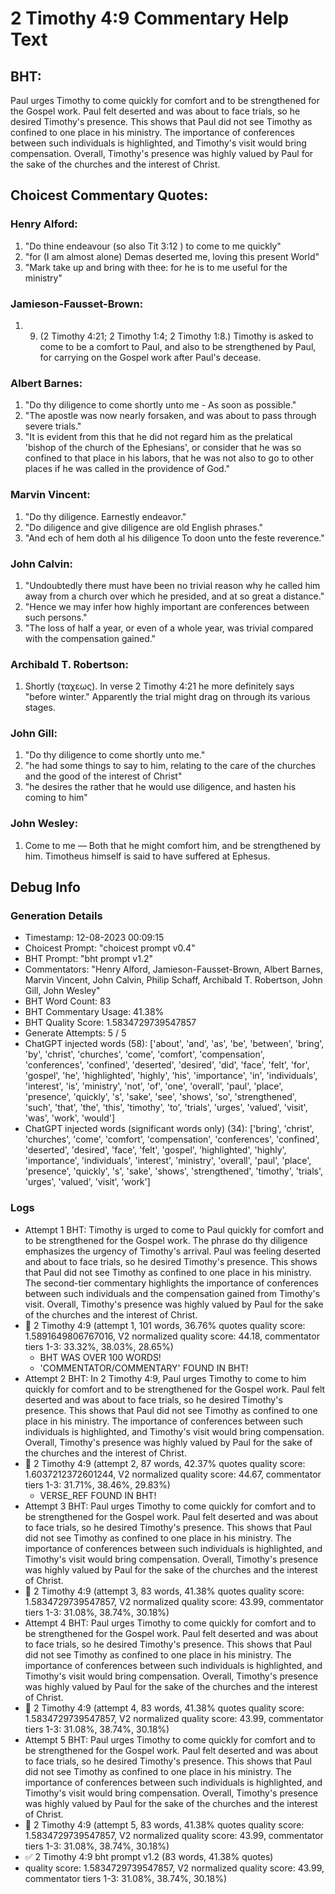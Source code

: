 # 2 Timothy 4:9 Commentary Help Text

## BHT:
Paul urges Timothy to come quickly for comfort and to be strengthened for the Gospel work. Paul felt deserted and was about to face trials, so he desired Timothy's presence. This shows that Paul did not see Timothy as confined to one place in his ministry. The importance of conferences between such individuals is highlighted, and Timothy's visit would bring compensation. Overall, Timothy's presence was highly valued by Paul for the sake of the churches and the interest of Christ.

## Choicest Commentary Quotes:
### Henry Alford:
1. "Do thine endeavour (so also Tit 3:12 ) to come to me quickly"
2. "for (I am almost alone) Demas deserted me, loving this present World"
3. "Mark take up and bring with thee: for he is to me useful for the ministry"

### Jamieson-Fausset-Brown:
1. 9. (2 Timothy 4:21;
	2 Timothy 1:4; 2 Timothy 1:8.)
	Timothy is asked to come to be a comfort to Paul, and also to be
	strengthened by Paul, for carrying on the Gospel work after Paul's
	decease.


### Albert Barnes:
1. "Do thy diligence to come shortly unto me - As soon as possible." 
2. "The apostle was now nearly forsaken, and was about to pass through severe trials." 
3. "It is evident from this that he did not regard him as the prelatical 'bishop of the church of the Ephesians', or consider that he was so confined to that place in his labors, that he was not also to go to other places if he was called in the providence of God."

### Marvin Vincent:
1. "Do thy diligence. Earnestly endeavor."
2. "Do diligence and give diligence are old English phrases."
3. "And ech of hem doth al his diligence To doon unto the feste reverence."

### John Calvin:
1. "Undoubtedly there must have been no trivial reason why he called him away from a church over which he presided, and at so great a distance."
2. "Hence we may infer how highly important are conferences between such persons."
3. "The loss of half a year, or even of a whole year, was trivial compared with the compensation gained."

### Archibald T. Robertson:
1.  Shortly (ταχεως). In verse 2 Timothy 4:21 he more definitely says "before winter." Apparently the trial might drag on through its various stages. 


### John Gill:
1. "Do thy diligence to come shortly unto me."
2. "he had some things to say to him, relating to the care of the churches and the good of the interest of Christ"
3. "he desires the rather that he would use diligence, and hasten his coming to him"

### John Wesley:
1. Come to me — Both that he might comfort him, and be strengthened by him. Timotheus himself is said to have suffered at Ephesus.



## Debug Info
### Generation Details
- Timestamp: 12-08-2023 00:09:15
- Choicest Prompt: "choicest prompt v0.4"
- BHT Prompt: "bht prompt v1.2"
- Commentators: "Henry Alford, Jamieson-Fausset-Brown, Albert Barnes, Marvin Vincent, John Calvin, Philip Schaff, Archibald T. Robertson, John Gill, John Wesley"
- BHT Word Count: 83
- BHT Commentary Usage: 41.38%
- BHT Quality Score: 1.5834729739547857
- Generate Attempts: 5 / 5
- ChatGPT injected words (58):
	['about', 'and', 'as', 'be', 'between', 'bring', 'by', 'christ', 'churches', 'come', 'comfort', 'compensation', 'conferences', 'confined', 'deserted', 'desired', 'did', 'face', 'felt', 'for', 'gospel', 'he', 'highlighted', 'highly', 'his', 'importance', 'in', 'individuals', 'interest', 'is', 'ministry', 'not', 'of', 'one', 'overall', 'paul', 'place', 'presence', 'quickly', 's', 'sake', 'see', 'shows', 'so', 'strengthened', 'such', 'that', 'the', 'this', 'timothy', 'to', 'trials', 'urges', 'valued', 'visit', 'was', 'work', 'would']
- ChatGPT injected words (significant words only) (34):
	['bring', 'christ', 'churches', 'come', 'comfort', 'compensation', 'conferences', 'confined', 'deserted', 'desired', 'face', 'felt', 'gospel', 'highlighted', 'highly', 'importance', 'individuals', 'interest', 'ministry', 'overall', 'paul', 'place', 'presence', 'quickly', 's', 'sake', 'shows', 'strengthened', 'timothy', 'trials', 'urges', 'valued', 'visit', 'work']

### Logs
- Attempt 1 BHT: Timothy is urged to come to Paul quickly for comfort and to be strengthened for the Gospel work. The phrase do thy diligence emphasizes the urgency of Timothy's arrival. Paul was feeling deserted and about to face trials, so he desired Timothy's presence. This shows that Paul did not see Timothy as confined to one place in his ministry. The second-tier commentary highlights the importance of conferences between such individuals and the compensation gained from Timothy's visit. Overall, Timothy's presence was highly valued by Paul for the sake of the churches and the interest of Christ.
- 🔄 2 Timothy 4:9 (attempt 1, 101 words, 36.76% quotes quality score: 1.5891649806767016, V2 normalized quality score: 44.18, commentator tiers 1-3: 33.32%, 38.03%, 28.65%) 
	- BHT WAS OVER 100 WORDS! 
	- 'COMMENTATOR/COMMENTARY' FOUND IN BHT!
- Attempt 2 BHT: In 2 Timothy 4:9, Paul urges Timothy to come to him quickly for comfort and to be strengthened for the Gospel work. Paul felt deserted and was about to face trials, so he desired Timothy's presence. This shows that Paul did not see Timothy as confined to one place in his ministry. The importance of conferences between such individuals is highlighted, and Timothy's visit would bring compensation. Overall, Timothy's presence was highly valued by Paul for the sake of the churches and the interest of Christ.
- 🔄 2 Timothy 4:9 (attempt 2, 87 words, 42.37% quotes quality score: 1.6037212372601244, V2 normalized quality score: 44.67, commentator tiers 1-3: 31.71%, 38.46%, 29.83%) 
	- VERSE_REF FOUND IN BHT!
- Attempt 3 BHT: Paul urges Timothy to come quickly for comfort and to be strengthened for the Gospel work. Paul felt deserted and was about to face trials, so he desired Timothy's presence. This shows that Paul did not see Timothy as confined to one place in his ministry. The importance of conferences between such individuals is highlighted, and Timothy's visit would bring compensation. Overall, Timothy's presence was highly valued by Paul for the sake of the churches and the interest of Christ.
- 🔄 2 Timothy 4:9 (attempt 3, 83 words, 41.38% quotes quality score: 1.5834729739547857, V2 normalized quality score: 43.99, commentator tiers 1-3: 31.08%, 38.74%, 30.18%)
- Attempt 4 BHT: Paul urges Timothy to come quickly for comfort and to be strengthened for the Gospel work. Paul felt deserted and was about to face trials, so he desired Timothy's presence. This shows that Paul did not see Timothy as confined to one place in his ministry. The importance of conferences between such individuals is highlighted, and Timothy's visit would bring compensation. Overall, Timothy's presence was highly valued by Paul for the sake of the churches and the interest of Christ.
- 🔄 2 Timothy 4:9 (attempt 4, 83 words, 41.38% quotes quality score: 1.5834729739547857, V2 normalized quality score: 43.99, commentator tiers 1-3: 31.08%, 38.74%, 30.18%)
- Attempt 5 BHT: Paul urges Timothy to come quickly for comfort and to be strengthened for the Gospel work. Paul felt deserted and was about to face trials, so he desired Timothy's presence. This shows that Paul did not see Timothy as confined to one place in his ministry. The importance of conferences between such individuals is highlighted, and Timothy's visit would bring compensation. Overall, Timothy's presence was highly valued by Paul for the sake of the churches and the interest of Christ.
- 🔄 2 Timothy 4:9 (attempt 5, 83 words, 41.38% quotes quality score: 1.5834729739547857, V2 normalized quality score: 43.99, commentator tiers 1-3: 31.08%, 38.74%, 30.18%)
- ✅ 2 Timothy 4:9 bht prompt v1.2 (83 words, 41.38% quotes)
- quality score: 1.5834729739547857, V2 normalized quality score: 43.99, commentator tiers 1-3: 31.08%, 38.74%, 30.18%)
